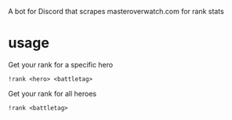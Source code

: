 A bot for Discord that scrapes masteroverwatch.com for rank stats

# usage

Get your rank for a specific hero

`!rank <hero> <battletag>`

Get your rank for all heroes

`!rank <battletag>`
